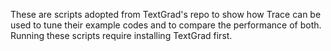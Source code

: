 These are scripts adopted from TextGrad's repo to show how Trace can be used to tune their example codes and to compare the performance of both. Running these scripts require installing TextGrad first.
